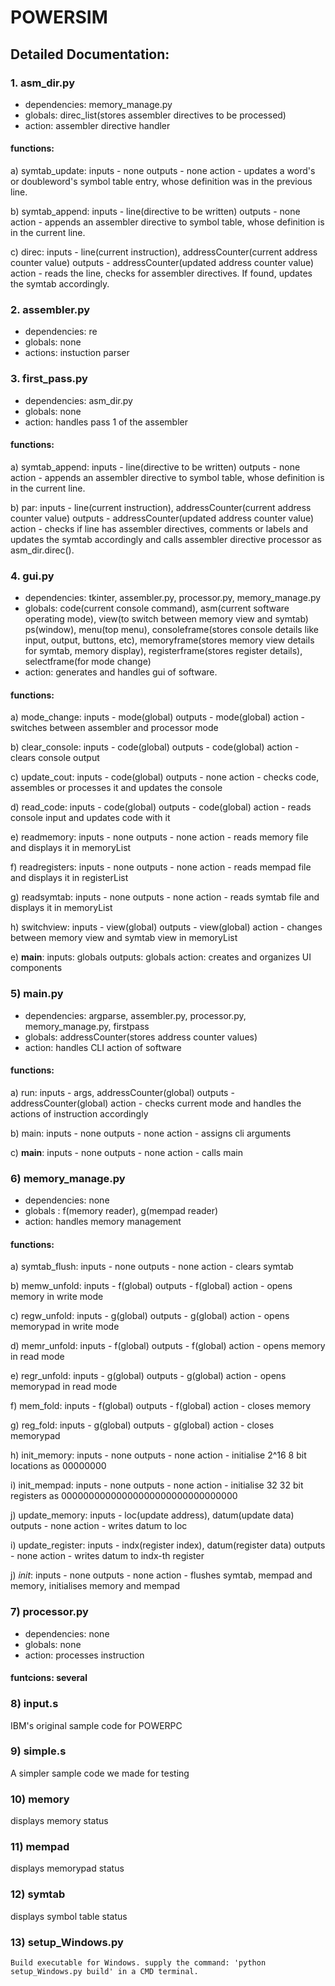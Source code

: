 # POWERSIM


## Detailed Documentation:

### 1. asm_dir.py

- dependencies:	memory_manage.py
- globals: direc_list(stores assembler directives to be processed)
- action: assembler directive handler

#### functions:

a) symtab_update: 
	inputs - none
	outputs - none
	action - updates a word's or doubleword's symbol table entry, whose definition was in the previous line.

b) symtab_append:
	inputs - line(directive to be written)
	outputs - none
	action - appends an assembler directive to symbol table, whose definition is in the current line.

c) direc:
	inputs - line(current instruction), addressCounter(current address counter value)
	outputs - addressCounter(updated address counter value)
	action - reads the line, checks for assembler directives. If found, updates the symtab accordingly.

### 2. assembler.py

- dependencies: re
- globals: none
- actions: instuction parser



### 3. first_pass.py

- dependencies: asm_dir.py
- globals: none
- action: handles pass 1 of the assembler

#### functions: 

a) symtab_append:
	inputs - line(directive to be written)
	outputs - none
	action - appends an assembler directive to symbol table, whose definition is in the current line.

b) par:
	inputs - line(current instruction), addressCounter(current address counter value)
	outputs - addressCounter(updated address counter value)
	action - checks if line has assembler directives, comments or labels and updates the symtab accordingly and calls 
		 assembler directive processor as asm_dir.direc().

### 4. gui.py
- dependencies: tkinter, assembler.py, processor.py, memory_manage.py
- globals: code(current console command), asm(current software operating mode), view(to switch between memory view and symtab)
	 ps(window), menu(top menu), consoleframe(stores console details like input, output, buttons, etc), memoryframe(stores
	 memory view details for symtab, memory display), registerframe(stores register details), selectframe(for mode change)  
- action: generates and handles gui of software.

#### functions: 

a) mode_change:
	inputs - mode(global)
	outputs - mode(global)
	action - switches between assembler and processor mode

b) clear_console:
	inputs - code(global)
	outputs - code(global)
	action - clears console output

c) update_cout:
	inputs - code(global)
	outputs - none
	action - checks code, assembles or processes it and updates the console

d) read_code:
	inputs - code(global)
	outputs - code(global)
	action - reads console input and updates code with it

e) readmemory: 
	inputs - none
	outputs - none
	action - reads memory file and displays it in memoryList

f) readregisters:
	inputs - none
	outputs - none
	action - reads mempad file and displays it in registerList

g) readsymtab:
	inputs - none
	outputs - none
	action - reads symtab file and displays it in memoryList

h) switchview:
	inputs - view(global)
	outputs - view(global)
	action - changes between memory view and symtab view in memoryList

e) __main__:
	inputs: globals
	outputs: globals
	action: creates and organizes UI components
	
### 5) main.py

- dependencies: argparse, assembler.py, processor.py, memory_manage.py, firstpass
- globals: addressCounter(stores address counter values)
- action: handles CLI action of software

#### functions:

a) run:
	inputs - args, addressCounter(global)
	outputs - addressCounter(global)
	action - checks current mode and handles the actions of instruction accordingly

b) main:
	inputs - none
	outputs - none
	action - assigns cli arguments

c) __main__:
	inputs - none
	outputs - none
	action - calls main

### 6) memory_manage.py

- dependencies: none
- globals : f(memory reader), g(mempad reader)
- action: handles memory management

#### functions: 

a) symtab_flush:
	inputs - none
	outputs - none
	action - clears symtab

b) memw_unfold:
	inputs - f(global)
	outputs - f(global)
	action - opens memory in write mode

c) regw_unfold:
	inputs - g(global)
	outputs - g(global)
	action - opens memorypad in write mode	

d) memr_unfold:
	inputs - f(global)
	outputs - f(global)
	action - opens memory in read mode

e) regr_unfold:
	inputs - g(global)
	outputs - g(global)
	action - opens memorypad in read mode

f) mem_fold:
	inputs - f(global)
	outputs - f(global)
	action - closes memory

g) reg_fold:
	inputs - g(global)
	outputs - g(global)
	action - closes memorypad

h) init_memory:
	inputs - none
	outputs - none
	action - initialise 2^16 8 bit locations as 00000000

i) init_mempad:
	inputs - none
	outputs - none
	action - initialise 32 32 bit registers as 00000000000000000000000000000000

j) update_memory:
	inputs - loc(update address), datum(update data)
	outputs - none
	action - writes datum to loc

i) update_register:
	inputs - indx(register index), datum(register data)
	outputs - none
	action - writes datum to indx-th register

j) _init_:
	inputs - none
	outputs - none
	action - flushes symtab, mempad and memory, initialises memory and mempad

### 7) processor.py

- dependencies: none
- globals: none
- action: processes instruction

#### funtcions: several

### 8) input.s
IBM's original sample code for POWERPC

### 9) simple.s
A simpler sample code we made for testing

### 10) memory
displays memory status

### 11) mempad
displays memorypad status

### 12) symtab
displays symbol table status

### 13) setup_Windows.py

	Build executable for Windows. supply the command: 'python setup_Windows.py build' in a CMD terminal. 
